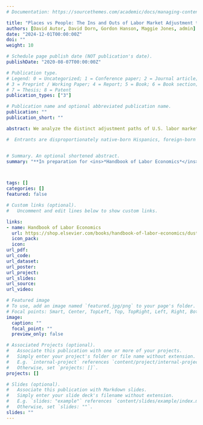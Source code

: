 ```yaml
---
# Documentation: https://sourcethemes.com/academic/docs/managing-content/

title: "Places vs People: The Ins and Outs of Labor Market Adjustment to Globalization"
authors: [David Autor, David Dorn, Gordon Hanson, Maggie Jones, admin]
date: "2024-12-01T00:00:00Z"
doi: ""
weight: 10

# Schedule page publish date (NOT publication's date).
publishDate: "2020-08-07T00:00:00Z"

# Publication type.
# Legend: 0 = Uncategorized; 1 = Conference paper; 2 = Journal article;
# 3 = Preprint / Working Paper; 4 = Report; 5 = Book; 6 = Book section;
# 7 = Thesis; 8 = Patent
publication_types: ["3"]

# Publication name and optional abbreviated publication name.
publication: ""
publication_short: ""

abstract: We analyze the distinct adjustment paths of U.S. labor markets (places) and U.S. workers (people) to increased Chinese import competition during the 2000s. Using comprehensive register data for 2000-2019, we document that employment levels more than fully rebound in trade-exposed places after 2010, while employment-to-population ratios remain depressed and manufacturing employment further atrophies. The adjustment of places to trade shocks is generational affected areas recover primarily by adding workers to non-manufacturing who were below working age when the shock occurred. 

#  Entrants are disproportionately native-born Hispanics, foreign-born immigrants, women, and the college-educated, who find employment in relatively low-wage service sectors like medical services, education, retail, and hospitality. Using the panel structure of the employer-employee data, we decompose changes in the employment composition of places into trade-induced shifts in the gross flows of people across sectors, locations, and non-employment status. Contrary to standard models, trade shocks reduce geographic mobility, with both in- and out-migration remaining depressed through 2019. The employment recovery instead stems almost entirely from young adults and foreign-born immigrants taking their first U.S. jobs in affected areas, with minimal contributions from cross-sector transitions of former manufacturing workers. Although worker inflows into non-manufacturing more than fully offset manufacturing employment losses in trade-exposed locations after 2010, incumbent workers neither fully recover earnings losses nor predominately exit the labor market, but rather age in place as communities undergo rapid demographic and industrial transitions.


# Summary. An optional shortened abstract.
summary: "**In preparation for <ins>*Handbook of Labor Economics*</ins>.** </br>My presentations: Carnegie Mellon, Oslo Labor Workshop."



tags: []
categories: []
featured: false

# Custom links (optional).
#   Uncomment and edit lines below to show custom links.

links:
- name: Handbook of Labor Economics
  url: https://shop.elsevier.com/books/handbook-of-labor-economics/dustmann/978-0-443-29764-9
  icon_pack: 
  icon: 
url_pdf: 
url_code:
url_dataset:
url_poster:
url_project:
url_slides:
url_source:
url_video:

# Featured image
# To use, add an image named `featured.jpg/png` to your page's folder. 
# Focal points: Smart, Center, TopLeft, Top, TopRight, Left, Right, BottomLeft, Bottom, BottomRight.
image:
  caption: ""
  focal_point: ""
  preview_only: false

# Associated Projects (optional).
#   Associate this publication with one or more of your projects.
#   Simply enter your project's folder or file name without extension.
#   E.g. `internal-project` references `content/project/internal-project/index.md`.
#   Otherwise, set `projects: []`.
projects: []

# Slides (optional).
#   Associate this publication with Markdown slides.
#   Simply enter your slide deck's filename without extension.
#   E.g. `slides: "example"` references `content/slides/example/index.md`.
#   Otherwise, set `slides: ""`.
slides: ""
---
```

